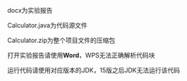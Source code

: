 docx为实验报告

Calculator.java为代码源文件

Calculator.zip为整个项目文件的压缩包

打开实验报告请使用**Word**，WPS无法正确解析代码块

运行代码请使用对应版本的JDK，15版之后JDK无法运行该代码